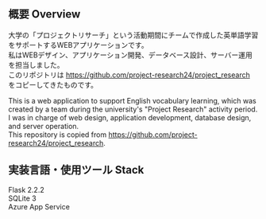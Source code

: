## 概要 Overview

大学の「プロジェクトリサーチ」という活動期間にチームで作成した英単語学習をサポートするWEBアプリケーションです。  
私はWEBデザイン、アプリケーション開発、データベース設計、サーバー運用を担当しました。  
このリポジトリは https://github.com/project-research24/project_research をコピーしてきたものです。

This is a web application to support English vocabulary learning, which was created by a team during the university's "Project Research" activity period.  
I was in charge of web design, application development, database design, and server operation.   
This repository is copied from https://github.com/project-research24/project_research.  

## 実装言語・使用ツール Stack

Flask 2.2.2  
SQLite 3  
Azure App Service  
